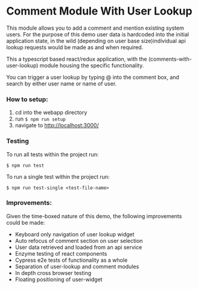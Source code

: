 # Comment Module With User Lookup

This module allows you to add a comment and mention existing system users. For the purpose of this demo user data is hardcoded into the initial application state, in the wild (depending on user base size)individual api lookup requests would be made as and when required.

This a typescript based react/redux application, with the (comments-with-user-lookup) module housing the specific functionality. 

You can trigger a user lookup by typing @ into the comment box, and search by either user name or name of user.

### How to setup:
1. cd into the webapp directory
2. run `$ npm run setup`
3. navigate to [http://localhost:3000/](http://localhost:3000/)

### Testing
To run all tests within the project run:
```
$ npm run test
```

To run a single test within the project run:
```
$ npm run test-single <test-file-name>
```


### Improvements:
Given the time-boxed nature of this demo, the following improvements could be made:
- Keyboard only navigation of user lookup widget
- Auto refocus of comment section on user selection
- User data retrieved and loaded from an api service
- Enzyme testing of react components
- Cypress e2e tests of functionality as a whole
- Separation of user-lookup and comment modules
- In depth cross browser testing
- Floating positioning of user-widget